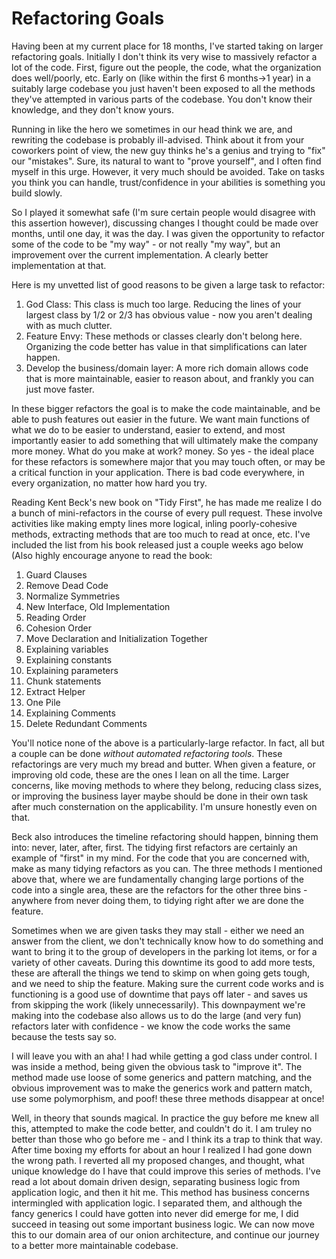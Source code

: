 # Refactoring Goals

Having been at my current place for 18 months, I've started taking on larger refactoring goals. Initially I don't think its very wise
to massively refactor a lot of the code. First, figure out the people, the code, what the organization does well/poorly, etc. Early on 
(like within the first 6 months->1 year) in a suitably large codebase you just haven't been exposed to all the methods they've attempted
in various parts of the codebase. You don't know their knowledge, and they don't know yours. 

Running in like the hero we sometimes in our head think we are, and rewriting the codebase is probably ill-advised. Think about it from 
your coworkers point of view, the new guy thinks he's a genius and trying to "fix" our "mistakes". Sure, its natural to want to "prove 
yourself", and I often find myself in this urge. However, it very much should be avoided. Take on tasks you think you can handle, 
trust/confidence in your abilities is something you build slowly.

So I played it somewhat safe (I'm sure certain people would disagree with this assertion however), discussing changes I thought could 
be made over months, until one day, it was the day. I was given the opportunity to refactor some of the code to be "my way" - or 
not really "my way", but an improvement over the current implementation. A clearly better implementation at that.

Here is my unvetted list of good reasons to be given a large task to refactor:
1. God Class: This class is much too large. Reducing the lines of your largest class by 1/2 or 2/3 has obvious value - now you aren't dealing with as much clutter.
2. Feature Envy: These methods or classes clearly don't belong here. Organizing the code better has value in that simplifications can later happen.
3. Develop the business/domain layer: A more rich domain allows code that is more maintainable, easier to reason about, and frankly you can just move faster.

In these bigger refactors the goal is to make the code maintainable, and be able to push features out easier in the future. We want main
functions of what we do to be easier to understand, easier to extend, and most importantly easier to add something that will ultimately
make the company more money. What do you make at work? money. So yes - the ideal place for these refactors is somewhere major that you may
touch often, or may be a critical function in your application. There is bad code everywhere, in every organization, no matter how hard you try.

Reading Kent Beck's new book on "Tidy First", he has made me realize I do a bunch of mini-refactors in the course of every pull request.
These involve activities like making empty lines more logical, inling poorly-cohesive methods, extracting methods that are too much to read
at once, etc. I've included the list from his book released just a couple weeks ago below (Also highly encourage anyone to read the book: 

1. Guard Clauses
2. Remove Dead Code
3. Normalize Symmetries
4. New Interface, Old Implementation
5. Reading Order
6. Cohesion Order
7. Move Declaration and Initialization Together
8. Explaining variables
9. Explaining constants
10. Explaining parameters
11. Chunk statements
12. Extract Helper
13. One Pile
14. Explaining Comments
15. Delete Redundant Comments

You'll notice none of the above is a particularly-large refactor. In fact, all but a couple can be done _without automated refactoring tools_.
These refactorings are very much my bread and butter. When given a feature, or improving old code, these are the ones I lean on all the time.
Larger concerns, like moving methods to where they belong, reducing class sizes, or improving the business layer maybe should be done in their
own task after much consternation on the applicability. I'm unsure honestly even on that.

Beck also introduces the timeline refactoring should happen, binning them into: never, later, after, first. The tidying first refactors are certainly
an example of "first" in my mind. For the code that you are concerned with, make as many tidying refactors as you can. The three methods I mentioned
above that, where we are fundamentally changing large portions of the code into a single area, these are the refactors for the other three bins -
anywhere from never doing them, to tidying right after we are done the feature.

Sometimes when we are given tasks they may stall - either we need an answer from the client, we don't technically know how to do something and want
to bring it to the group of developers in the parking lot items, or for a variety of other caveats. During this downtime its good to add more tests, 
these are afterall the things we tend to skimp on when going gets tough, and we need to ship the feature. Making sure the current code works and is
functioning is a good use of downtime that pays off later - and saves us from skipping the work (likely unnecessarily). This downpayment we're making
into the codebase also allows us to do the large (and very fun) refactors later with confidence - we know the code works the same because the tests say so.

I will leave you with an aha! I had while getting a god class under control. I was inside a method, being given the obvious task to "improve it". The 
method made use loose of some generics and pattern matching, and the obvious improvement was to make the generics work and pattern match, use some polymorphism,
and poof! these three methods disappear at once! 

Well, in theory that sounds magical. In practice the guy before me knew all this, attempted to make the code better, and couldn't do it. I am truley 
no better than those who go before me - and I think its a trap to think that way. After time boxing my efforts for about an hour I realized I had gone down
the wrong path. I reverted all my proposed changes, and thought, what unique knowledge do I have that could improve this series of methods. I've read a lot
about domain driven design, separating business logic from application logic, and then it hit me. This method has business concerns intermingled with
application logic. I separated them, and although the fancy generics I could have gotten into never did emerge for me, I did succeed in teasing out
some important business logic. We can now move this to our domain area of our onion architecture, and continue our journey to a better more maintainable
codebase.
